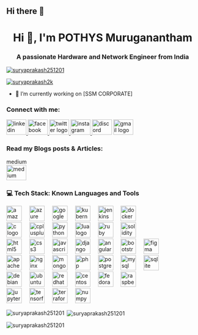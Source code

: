 ## Hi there 👋

<h1 align="center">Hi 👋, I'm POTHYS Muruganantham</h1>
<h3 align="center">A passionate Hardware and Network Engineer from India</h3>

<p align="left"> <a href="https://github.com/ryo-ma/github-profile-trophy"><img src="https://github-profile-trophy.vercel.app/?username=suryaprakash251201" alt="suryaprakash251201" /></a> </p>

<p align="left"> <a href="" target="blank"><img src="https://img.shields.io/twitter/follow/suryaprakash2k?logo=twitter&style=for-the-badge" alt="suryaprakash2k" /></a> </p>

- 🔭 I’m currently working on [SSM CORPORATE]

<h3 align="left">Connect with me:</h3>
<div align="left">
  <a href="https://linkedin.com/in/suryaprakash-pichaiya-8260861b0" target="_blank">
    <img src="https://cdn.jsdelivr.net/gh/suryaprakash251201/src@main/src/assets/icons/social/linkedin/default.svg" width="52" height="40" alt="linkedin logo"  />
  </a>
  <a href="https://fb.com/suryaprakash.pichaiyan" target="_blank">
    <img src="https://cdn.jsdelivr.net/gh/suryaprakash251201/src@main/src/assets/icons/social/facebook/default.svg" width="52" height="40" alt="facebook logo"  />
  </a>
  <a href="https://twitter.com/suryaprakash2k" target="_blank">
    <img src="https://cdn.jsdelivr.net/gh/suryaprakash251201/src@main/src/assets/icons/social/twitter/default.svg" width="52" height="40" alt="twitter logo"  />
  </a>
  <a href="https://www.instagram.com/suryaprakash_heart_catcher/" target="_blank">
    <img src="https://cdn.jsdelivr.net/gh/suryaprakash251201/src@main/src/assets/icons/social/instagram/default.svg" width="52" height="40" alt="instagram logo"  />
  </a>
  <img src="https://cdn.jsdelivr.net/gh/suryaprakash251201/src@main/src/assets/icons/social/discord/default.svg" width="52" height="40" alt="discord logo"  />
  <a href="linux.suryaprakash@gmail.com" target="_blank">
    <img src="https://cdn.jsdelivr.net/gh/suryaprakash251201/src@main/src/assets/icons/social/gmail/default.svg" width="52" height="40" alt="gmail logo"  />
  </a>
</div>
<h3 align="left">Read my Blogs posts & Articles:</h3>medium
<!-- BLOG-POST-LIST:START -->
<div align="left">
  <a href="https://medium.com/@suryaprakash251201" target="_blank">
    <img src="https://cdn.jsdelivr.net/gh/suryaprakash251201/src@main/src/assets/icons/social/medium/default.svg" width="52" height="40" alt="medium logo"  />
  </a>
</div>
<!-- BLOG-POST-LIST:END -->

<h3 align="left">💻 Tech Stack: Known Languages and Tools</h3>
<div align="left">
  <img src="https://cdn.jsdelivr.net/gh/suryaprakash251201/test.dev@main/AWS-Symbol.png" height="40" alt="amazonwebservices logo"  />
  <img width="12" />
  <img src="https://cdn.jsdelivr.net/gh/devicons/devicon/icons/azure/azure-original.svg" height="40" alt="azure logo"  />
  <img width="12" />
  <img src="https://cdn.jsdelivr.net/gh/devicons/devicon/icons/googlecloud/googlecloud-original.svg" height="40" alt="googlecloud logo"  />
  <img width="12" />
  <img src="https://cdn.jsdelivr.net/gh/devicons/devicon/icons/kubernetes/kubernetes-plain.svg" height="40" alt="kubernetes logo"  />
  <img width="12" />
  <img src="https://cdn.jsdelivr.net/gh/devicons/devicon/icons/jenkins/jenkins-line.svg" height="40" alt="jenkins logo"  />
  <img width="12" />
  <img src="https://cdn.jsdelivr.net/gh/devicons/devicon/icons/docker/docker-original.svg" height="40" alt="docker logo"  />
</div>
<div align="left">
  <img src="https://cdn.jsdelivr.net/gh/devicons/devicon/icons/c/c-original.svg" height="40" alt="c logo"  />
  <img width="12" />
  <img src="https://cdn.jsdelivr.net/gh/devicons/devicon/icons/cplusplus/cplusplus-original.svg" height="40" alt="cplusplus logo"  />
  <img width="12" />
  <img src="https://cdn.jsdelivr.net/gh/devicons/devicon/icons/python/python-original.svg" height="40" alt="python logo"  />
  <img width="12" />
  <img src="https://cdn.jsdelivr.net/gh/devicons/devicon/icons/lua/lua-original.svg" height="40" alt="lua logo"  />
  <img width="12" />
  <img src="https://cdn.jsdelivr.net/gh/devicons/devicon/icons/ruby/ruby-original.svg" height="40" alt="ruby logo"  />
  <img width="12" />
  <img src="https://cdn.jsdelivr.net/gh/devicons/devicon/icons/solidity/solidity-original.svg" height="40" alt="solidity logo"  />
</div>
<div align="left">
  <img src="https://cdn.jsdelivr.net/gh/devicons/devicon/icons/html5/html5-original.svg" height="40" alt="html5 logo"  />
  <img width="12" />
  <img src="https://cdn.jsdelivr.net/gh/devicons/devicon/icons/css3/css3-original.svg" height="40" alt="css3 logo"  />
  <img width="12" />
  <img src="https://cdn.jsdelivr.net/gh/devicons/devicon/icons/javascript/javascript-original.svg" height="40" alt="javascript logo"  />
  <img width="12" />
  <img src="https://cdn.jsdelivr.net/gh/devicons/devicon/icons/django/django-plain.svg" height="40" alt="django logo"  />
  <img width="12" />
  <img src="https://cdn.jsdelivr.net/gh/devicons/devicon/icons/angularjs/angularjs-original.svg" height="40" alt="angularjs logo"  />
  <img width="12" />
  <img src="https://cdn.jsdelivr.net/gh/devicons/devicon/icons/bootstrap/bootstrap-original.svg" height="40" alt="bootstrap logo"  />
  <img width="12" />
  <img src="https://cdn.jsdelivr.net/gh/devicons/devicon/icons/figma/figma-original.svg" height="40" alt="figma logo"  />
</div>
<div align="left">
  <img src="https://cdn.jsdelivr.net/gh/devicons/devicon/icons/apache/apache-original.svg" height="40" alt="apache logo"  />
  <img width="12" />
  <img src="https://cdn.jsdelivr.net/gh/devicons/devicon/icons/nginx/nginx-original.svg" height="40" alt="nginx logo"  />
  <img width="12" />
  <img src="https://cdn.jsdelivr.net/gh/devicons/devicon/icons/mongodb/mongodb-original.svg" height="40" alt="mongodb logo"  />
  <img width="12" />
  <img src="https://cdn.jsdelivr.net/gh/devicons/devicon/icons/php/php-original.svg" height="40" alt="php logo"  />
  <img width="12" />
  <img src="https://cdn.jsdelivr.net/gh/devicons/devicon/icons/postgresql/postgresql-original.svg" height="40" alt="postgresql logo"  />
  <img width="12" />
  <img src="https://cdn.jsdelivr.net/gh/devicons/devicon/icons/mysql/mysql-original.svg" height="40" alt="mysql logo"  />
  <img width="12" />
  <img src="https://cdn.jsdelivr.net/gh/devicons/devicon/icons/sqlite/sqlite-original.svg" height="40" alt="sqlite logo"  />
</div>
<div align="left">
  <img src="https://cdn.jsdelivr.net/gh/devicons/devicon/icons/debian/debian-original.svg" height="40" alt="debian logo"  />
  <img width="12" />
  <img src="https://cdn.jsdelivr.net/gh/devicons/devicon/icons/ubuntu/ubuntu-plain.svg" height="40" alt="ubuntu logo"  />
  <img width="12" />
  <img src="https://cdn.jsdelivr.net/gh/devicons/devicon/icons/redhat/redhat-original.svg" height="40" alt="redhat logo"  />
  <img width="12" />
  <img src="https://cdn.jsdelivr.net/gh/devicons/devicon/icons/centos/centos-original.svg" height="40" alt="centos logo"  />
  <img width="12" />
  <img src="https://cdn.jsdelivr.net/gh/devicons/devicon/icons/fedora/fedora-original.svg" height="40" alt="fedora logo"  />
  <img width="12" />
  <img src="https://cdn.jsdelivr.net/gh/devicons/devicon/icons/raspberrypi/raspberrypi-original.svg" height="40" alt="raspberrypi logo"  />
</div>
<div align="left">
  <img src="https://cdn.jsdelivr.net/gh/devicons/devicon/icons/jupyter/jupyter-original.svg" height="40" alt="jupyter logo"  />
  <img width="12" />
  <img src="https://cdn.jsdelivr.net/gh/devicons/devicon/icons/tensorflow/tensorflow-original.svg" height="40" alt="tensorflow logo"  />
  <img width="12" />
  <img src="https://cdn.jsdelivr.net/gh/devicons/devicon/icons/terraform/terraform-original.svg" height="40" alt="terraform logo"  />
  <img width="12" />
  <img src="https://cdn.jsdelivr.net/gh/devicons/devicon/icons/numpy/numpy-original.svg" height="40" alt="numpy logo"  />
</div>

<p><img align="left" src="https://github-readme-stats.vercel.app/api/top-langs?username=suryaprakash251201&show_icons=true&locale=en&layout=compact" alt="suryaprakash251201" /></p>

<p>&nbsp;<img align="center" src="https://github-readme-stats.vercel.app/api?username=suryaprakash251201&show_icons=true&locale=en" alt="suryaprakash251201" /></p>

<p><img align="center" src="https://github-readme-streak-stats.herokuapp.com/?user=suryaprakash251201&" alt="suryaprakash251201" /></p>
<div style="text-align: center;">
</div>

